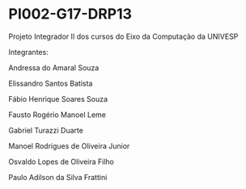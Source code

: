 # PI002-G17-DRP13
Projeto Integrador II dos cursos do Eixo da Computação da UNIVESP

Integrantes:

Andressa do Amaral Souza

Elissandro Santos Batista

Fábio Henrique Soares Souza

Fausto Rogério Manoel Leme

Gabriel Turazzi Duarte

Manoel Rodrigues de Oliveira Junior

Osvaldo Lopes de Oliveira Filho

Paulo Adilson da Silva Frattini